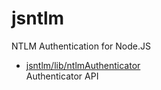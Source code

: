 # jsntlm

NTLM Authentication for Node.JS

* [jsntlm/lib/ntlmAuthenticator](ntlmAuthenticator.md)  
  Authenticator API